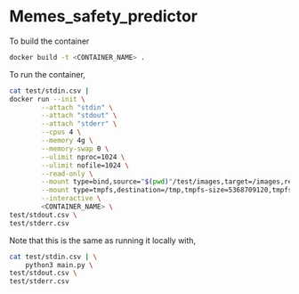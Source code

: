 # Memes_safety_predictor

To build the container

```bash
docker build -t <CONTAINER_NAME> .
```

To run the container,
```bash
cat test/stdin.csv |
docker run --init \
        --attach "stdin" \
        --attach "stdout" \
        --attach "stderr" \
        --cpus 4 \
        --memory 4g \
        --memory-swap 0 \
        --ulimit nproc=1024 \
        --ulimit nofile=1024 \
        --read-only \
        --mount type=bind,source="$(pwd)"/test/images,target=/images,readonly \
        --mount type=tmpfs,destination=/tmp,tmpfs-size=5368709120,tmpfs-mode=1777 \
        --interactive \
        <CONTAINER_NAME> \
test/stdout.csv \
test/stderr.csv
```

Note that this is the same as running it locally with,

```bash
cat test/stdin.csv | \
    python3 main.py \
test/stdout.csv \
test/stderr.csv
```